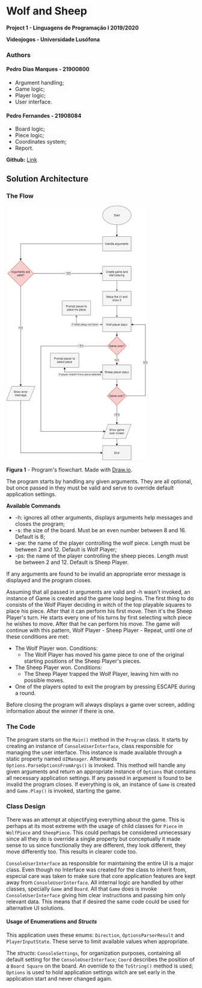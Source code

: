 # Wolf and Sheep

**Project 1 - Linguagens de Programação I 2019/2020**

**Videojogos - Universidade Lusófona**

### Authors

#### Pedro Dias Marques - 21900800

- Argument handling;
- Game logic;
- Player logic;
- User interface.

#### Pedro Fernandes - 21908084

- Board logic;
- Piece logic;
- Coordinates system;
- Report.

**Github:** [Link](https://github.com/p-marques/WolfSheepLP1)

## Solution Architecture

### The Flow

![flowchart](flowchart.png "Flowchart")

**Figura 1** - Program's flowchart. Made with [Draw.io](https://www.draw.io/).

The program starts by handling any given arguments. They are all optional, but once passed in they must be valid and serve to override default application settings.

**Available Commands**

- -h: ignores all other arguments, displays arguments help messages and closes the program;
- -s: the size of the board. Must be an even number between 8 and 16. Default is 8;
- -pw: the name of the player controlling the wolf piece. Length must be between 2 and 12. Default is Wolf Player;
- -ps: the name of the player controlling the sheep pieces. Length must be between 2 and 12. Default is Sheep Player.

If any arguments are found to be invalid an appropriate error message is displayed and the program closes.

Assuming that all passed in arguments are valid and -h wasn't invoked, an instance of Game is created and the game loop begins. The first thing to do consists of the Wolf Player deciding in witch of the top playable squares to place his piece. After that it can perform his first move. Then it's the Sheep Player's turn. He starts every one of his turns by first selecting witch piece he wishes to move. After that he can perform his move. The game will continue with this pattern, Wolf Player - Sheep Player - Repeat, until one of these conditions are met:

- The Wolf Player won. Conditions:
    - The Wolf Player has moved his game piece to one of the original starting positions of the Sheep Player's pieces.
- The Sheep Player won. Conditions:
    - The Sheep Player trapped the Wolf Player, leaving him with no possible moves.
- One of the players opted to exit the program by pressing ESCAPE during a round.

Before closing the program will always displays a game over screen, adding information about the winner if there is one.

### The Code

The program starts on the `Main()` method in the `Program` class. It starts by creating an instance of `ConsoleUserInterface`, class responsible for managing the user interface. This instance is made available through a static property named `UIManager`. Afterwards `Options.ParseOptionsFromArgs()` is invoked. This method will handle any given arguments and return an appropriate instance of `Options` that contains all necessary application settings. If any passed in argument is found to be invalid the program closes. If everything is ok, an instance of `Game` is created and `Game.Play()` is invoked, starting the game.

### Class Design

There was an attempt at objectifying everything about the game. This is perhaps at its most extreme with the usage of child classes for `Piece` in `WolfPiece` and `SheepPiece`. This could perhaps be considered unnecessary since all they do is override a single property but conceptually it made sense to us since functionally they are different, they look different, they move differently too. This results in clearer code too.

`ConsoleUserInterface` as responsible for maintaining the entire UI is a major class. Even though no Interface was created for the class to inherit from, especial care was taken to make sure that core application features are kept away from `ConsoleUserInterface`. All internal logic are handled by other classes, specially `Game` and `Board`. All that `Game` does is invoke `ConsoleUserInterface` giving him clear instructions and passing him only relevant data. This means that if desired the same code could be used for alternative UI solutions.

#### Usage of Enumerations and *Structs*

This application uses these enums: `Direction`, `OptionsParserResult` and `PlayerInputState`. These serve to limit available values when appropriate.

The *structs*: `ConsoleSettings`, for organization purposes, containing all default setting for the `ConsoleUserInterface`; `Coord` describes the position of a `Board Square` on the board. An override to the `ToString()` method is used; `Options` is used to hold application settings witch are set early in the application start and never changed again.
